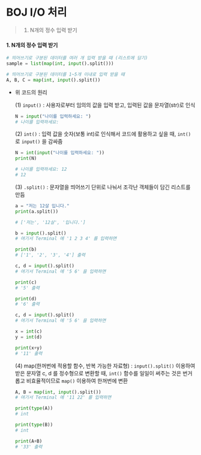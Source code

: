# BOJ I/O 처리

> 1. N개의 정수 입력 받기





#### 1. N개의 정수 입력 받기

```python
# 띄어쓰기로 구분된 데이터를 여러 개 입력 받을 때 (리스트에 담기)
sample = list(map(int, input().split()))

# 띄어쓰기로 구분된 데이터를 1~5개 이내로 입력 받을 때
A, B, C = map(int, input().split())
```

- 위 코드의 원리

  (1) `input()` : 사용자로부터 임의의 값을 입력 받고, 입력된 값을 문자열(str)로 인식

  ```python
  N = input("나이를 입력하세요: ")
  # 나이를 입력하세요: 
  ```

  (2) `int()` : 입력 값을 숫자(보통 int)로 인식해서 코드에 활용하고 싶을 때, `int()` 로 `input()` 을 감싸줌

  ```python
  N = int(input("나이를 입력하세요: "))
  print(N)
  
  # 나이를 입력하세요: 12
  # 12
  ```

  (3) `.split()` : 문자열을 띄어쓰기 단위로 나눠서 조각난 객체들이 담긴 리스트를 만듬

  ```python
  a = "저는 12살 입니다."
  print(a.split())
  
  # ['저는', '12살', '입니다.']
  ```

  ```python
  b = input().split()
  # 여기서 Terminal 에 '1 2 3 4' 를 입력하면
  
  print(b)
  # ['1', '2', '3', '4'] 출력
  ```

  ```python
  c, d = input().split()
  # 여기서 Terminal 에 '5 6' 을 입력하면
  
  print(c)
  # '5' 출력
  
  print(d)
  # '6' 출력
  ```

  ```python
  c, d = input().split()
  # 여기서 Terminal 에 '5 6' 을 입력하면
  
  x = int(c)
  y = int(d)
  
  print(x+y)
  # '11' 출력
  ```

  (4) map(한꺼번에 적용할 함수, 반복 가능한 자료형) : `input().split()` 이용하여 받은 문자열 c, d 를 정수형으로 변환할 때, `int()` 함수를 일일이 써주는 것은 번거롭고 비효율적이므로 `map()` 이용하여 한꺼번에 변환

  ```python
  A, B = map(int, input().split())
  # 여기서 Terminal 에 '11 22' 를 입력하면 
  
  print(type(A))
  # int
  
  print(type(B))
  # int
  
  print(A+B)
  # '33' 출력
  ```

  
